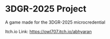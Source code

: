 # 3DGR-2025 Project
A game made for the 3DGR-2025 microcredential

Itch.io Link: https://owl707.itch.io/abhyaran
